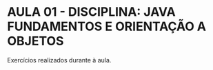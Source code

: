  <h1> AULA 01 - DISCIPLINA: JAVA FUNDAMENTOS E ORIENTAÇÃO A OBJETOS </h1>
 
 Exercícios realizados durante à aula.
